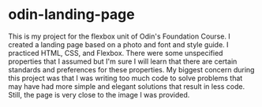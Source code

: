 # odin-landing-page

This is my project for the flexbox unit of Odin's Foundation Course. I created a landing page based on a photo and font and style guide. I practiced HTML, CSS, and Flexbox. There were some unspecified properties that I assumed but I'm sure I will learn that there are certain standards and preferences for these properties. My biggest concern during this project was that I was writing too much code to solve problems that may have had more simple and elegant solutions that result in less code. Still, the page is very close to the image I was provided. 